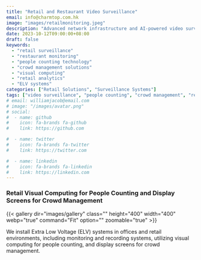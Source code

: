 ```yaml
---
title: "Retail and Restaurant Video Surveillance"
email: info@charmtop.com.hk
image: "images/retailmonitoring.jpeg"
description: "Advanced network infrastructure and AI-powered video surveillance systems for retail stores and restaurants, offering people counting and crowd management solutions."
date: 2023-10-12T09:00:00+08:00
draft: false
keywords:
  - "retail surveillance"
  - "restaurant monitoring"
  - "people counting technology"
  - "crowd management solutions"
  - "visual computing"
  - "retail analytics"
  - "ELV systems"
categories: ["Retail Solutions", "Surveillance Systems"]
tags: ["video surveillance", "people counting", "crowd management", "retail analytics"]
# email: williamjacob@email.com
# image: "/images/avatar.png"
# social:
#  - name: github
#    icon: fa-brands fa-github
#    link: https://github.com

#  - name: twitter
#    icon: fa-brands fa-twitter
#    link: https://twitter.com

#  - name: linkedin
#    icon: fa-brands fa-linkedin
#    link: https://linkedin.com
---
```

### Retail Visual Computing for People Counting and Display Screens for Crowd Management

{{< gallery dir="images/gallery" class="" height="400" width="400" webp="true" command="Fit" option="" zoomable="true" >}}

  
We install Extra Low Voltage (ELV) systems in offices and retail environments, including monitoring and recording systems, utilizing visual computing for people counting, and display screens for crowd management.